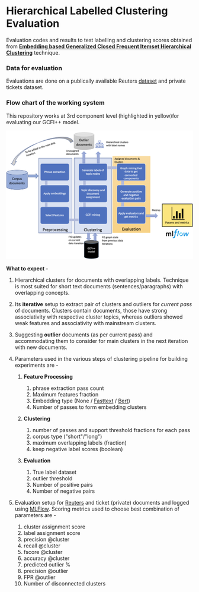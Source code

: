 # Hierarchical Labelled Clustering Evaluation

Evaluation codes and results to test labelling and clustering scores obtained from [**Embedding based Generalized Closed Frequent Itemset Hierarchical Clustering**](https://github.com/vinidixit/hierarchical-labelled-clustering) technique.

### Data for evaluation
Evaluations are done on a publically available Reuters [dataset](http://www.ai.mit.edu/projects/jmlr/papers/volume5/lewis04a/lyrl2004_rcv1v2_README.htm) and private tickets dataset.

### Flow chart of the working system
This repository works at 3rd component level (highlighted in yellow)for evaluating our GCFI++ model.

![FLow chart](images/flow_chart.png)
 
 
**What to expect -**
1. Hierarchical clusters for documents with overlapping labels. Technique is most suited for short text documents (sentences/paragraphs) with overlapping concepts. 

2. Its **iterative** setup to extract pair of clusters and outliers for *current pass* of documents. Clusters contain documents, those have strong associativity with respective cluster topics, whereas outliers showed weak features and associativity with mainstream clusters.

3. Suggesting **outlier** documents (as per current pass) and accommodating them to consider for main clusters in the next iteration with new documents.

4. Parameters used in the various steps of clustering pipeline for building experiments are -
    1. **Feature Processing**
        1. phrase extraction pass count
        2. Maximum features fraction
        3. Embedding type  (None / [Fasttext](https://fasttext.cc/) / [Bert](https://github.com/UKPLab/sentence-transformers))
        4. Number of passes to form embedding clusters
        
    2. **Clustering**
        1. number of passes and support threshold fractions for each pass
        2. corpus type  ("short"/"long")
        3. maximum overlapping labels (fraction)
        4. keep negative label scores (boolean)
    
    3. **Evaluation**
        1. True label dataset
        2. outlier threshold
        3. Number of positive pairs
        4. Number of negative pairs
        
5. Evaluation setup for [Reuters](http://www.ai.mit.edu/projects/jmlr/papers/volume5/lewis04a/lyrl2004_rcv1v2_README.htm) and ticket (private) documents and logged using [MLFlow](https://mlflow.org/). Scoring metrics used to choose best combination of parameters are -
    1. cluster assignment score
    2. label assignment score 
    3. precision @cluster
    4. recall @cluster
    5. fscore @cluster
    6. accuracy @cluster
    7. predicted outlier %
    8. precision @outlier
    9. FPR @outlier
    10. Number of disconnected clusters
 

